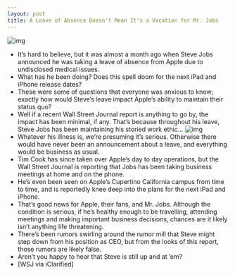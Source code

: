 ```yaml
---
layout: post
title: A Leave of Absence Doesn't Mean It's a Vacation for Mr. Jobs
---
```

![img](http://media.idownloadblog.com/wp-content/uploads/2011/01/Steve-Jobs-e1295280588460.jpg)
* It’s hard to believe, but it was almost a month ago when Steve Jobs announced he was taking a leave of absence from Apple due to undisclosed medical issues.
* What has he been doing? Does this spell doom for the next iPad and iPhone release dates?
* These were some of questions that everyone was anxious to know; exactly how would Steve’s leave impact Apple’s ability to maintain their status quo?
* Well if a recent Wall Street Journal report is anything to go by, the impact has been minimal, if any. That’s because throughout his leave, Steve Jobs has been maintaining his storied work ethic…
![img](http://media.idownloadblog.com/wp-content/uploads/2010/12/worried.jpeg)
* Whatever his illness is, we’re presuming it’s serious. Otherwise there would have never been an announcement about a leave, and everything would be business as usual.
* Tim Cook has since taken over Apple’s day to day operations, but the Wall Street Journal is reporting that Jobs has been taking business meetings at home and on the phone.
* He’s even been seen on Apple’s Cupertino California campus from time to time, and is reportedly knee deep into the plans for the next iPad and iPhone.
* That’s good news for Apple, their fans, and Mr. Jobs. Although the condition is serious, if he’s healthy enough to be travelling, attending meetings and making important business decisions, chances are it likely isn’t anything life threatening.
* There’s been rumors swirling around the rumor mill that Steve might step down from his position as CEO, but from the looks of this report, those rumors are likely false.
* Aren’t you happy to hear that Steve is still up and at ’em?
* [WSJ via iClarified]

